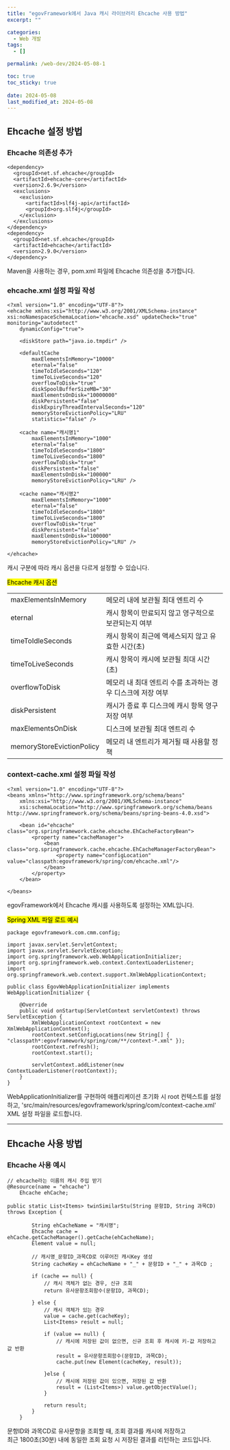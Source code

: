 ```yaml
---
title: "egovFramework에서 Java 캐시 라이브러리 Ehcache 사용 방법"
excerpt: ""

categories:
  - Web 개발
tags:
  - []

permalink: /web-dev/2024-05-08-1

toc: true
toc_sticky: true
 
date: 2024-05-08
last_modified_at: 2024-05-08
---
```


## Ehcache 설정 방법

### Ehcache 의존성 추가
```
<dependency>
  <groupId>net.sf.ehcache</groupId>
  <artifactId>ehcache-core</artifactId>
  <version>2.6.9</version>
  <exclusions>
    <exclusion>
      <artifactId>slf4j-api</artifactId>
      <groupId>org.slf4j</groupId>
    </exclusion>
  </exclusions>
</dependency>
<dependency>
  <groupId>net.sf.ehcache</groupId>
  <artifactId>ehcache</artifactId>
  <version>2.9.0</version>
</dependency>
```
Maven을 사용하는 경우, pom.xml 파일에 Ehcache 의존성을 추가합니다.

### ehcache.xml 설정 파일 작성
```
<?xml version="1.0" encoding="UTF-8"?>
<ehcache xmlns:xsi="http://www.w3.org/2001/XMLSchema-instance" xsi:noNamespaceSchemaLocation="ehcache.xsd" updateCheck="true" monitoring="autodetect"
	dynamicConfig="true">
	
	<diskStore path="java.io.tmpdir" />
	 
	<defaultCache 
		maxElementsInMemory="10000" 
		eternal="false" 
		timeToIdleSeconds="120" 
		timeToLiveSeconds="120" 
		overflowToDisk="true"
		diskSpoolBufferSizeMB="30" 
		maxElementsOnDisk="10000000" 
		diskPersistent="false" 
		diskExpiryThreadIntervalSeconds="120" 
		memoryStoreEvictionPolicy="LRU"
		statistics="false" />
	
	<cache name="캐시명1" 
		maxElementsInMemory="1000" 
		eternal="false" 
		timeToIdleSeconds="1800" 
		timeToLiveSeconds="1800" 
		overflowToDisk="true" 
		diskPersistent="false"
		maxElementsOnDisk="100000" 
		memoryStoreEvictionPolicy="LRU" />
			
	<cache name="캐시명2" 
		maxElementsInMemory="1000" 
		eternal="false" 
		timeToIdleSeconds="1800" 
		timeToLiveSeconds="1800" 
		overflowToDisk="true" 
		diskPersistent="false"
		maxElementsOnDisk="100000" 
		memoryStoreEvictionPolicy="LRU" />

</ehcache>
```
캐시 구분에 따라 캐시 옵션을 다르게 설정할 수 있습니다.

<mark>Ehcache 캐시 옵션</mark>
<table class="table_2_left">
  <tbody>
    <tr>
      <td>maxElementsInMemory</td>
      <td>메모리 내에 보관될 최대 엔트리 수</td>
    </tr>
    <tr>
      <td>eternal</td>
      <td>캐시 항목이 만료되지 않고 영구적으로 보관되는지 여부</td>
    </tr>
    <tr>
      <td>timeToIdleSeconds</td>
      <td>캐시 항목이 최근에 액세스되지 않고 유효한 시간(초)</td>
    </tr>
    <tr>
      <td>timeToLiveSeconds</td>
      <td>캐시 항목이 캐시에 보관될 최대 시간(초)</td>
    </tr>
    <tr>
      <td>overflowToDisk</td>
      <td>메모리 내 최대 엔트리 수를 초과하는 경우 디스크에 저장 여부</td>
    </tr>
    <tr>
      <td>diskPersistent</td>
      <td>캐시가 종료 후 디스크에 캐시 항목 영구 저장 여부</td>
    </tr>
    <tr>
      <td>maxElementsOnDisk</td>
      <td>디스크에 보관될 최대 엔트리 수</td>
    </tr>
    <tr>
      <td>memoryStoreEvictionPolicy</td>
      <td>메모리 내 엔트리가 제거될 때 사용할 정책</td>
    </tr>
  </tbody>
</table>

### context-cache.xml 설정 파일 작성
```
<?xml version="1.0" encoding="UTF-8"?>
<beans xmlns="http://www.springframework.org/schema/beans"
	xmlns:xsi="http://www.w3.org/2001/XMLSchema-instance"
	xsi:schemaLocation="http://www.springframework.org/schema/beans http://www.springframework.org/schema/beans/spring-beans-4.0.xsd">
  
	<bean id="ehcache" class="org.springframework.cache.ehcache.EhCacheFactoryBean">
	    <property name="cacheManager">
	        <bean class="org.springframework.cache.ehcache.EhCacheManagerFactoryBean">
	            <property name="configLocation" value="classpath:egovframework/spring/com/ehcache.xml"/>
	        </bean>
	    </property>    
	</bean>
	
</beans>
```
egovFramework에서 Ehcache 캐시를 사용하도록 설정하는 XML입니다.

<mark>Spring XML 파일 로드 예시</mark>
```
package egovframework.com.cmm.config;

import javax.servlet.ServletContext;
import javax.servlet.ServletException;
import org.springframework.web.WebApplicationInitializer;
import org.springframework.web.context.ContextLoaderListener;
import org.springframework.web.context.support.XmlWebApplicationContext;

public class EgovWebApplicationInitializer implements WebApplicationInitializer {

	@Override
	public void onStartup(ServletContext servletContext) throws ServletException {
		XmlWebApplicationContext rootContext = new XmlWebApplicationContext();
		rootContext.setConfigLocations(new String[] { "classpath*:egovframework/spring/com/**/context-*.xml" });
		rootContext.refresh();
		rootContext.start();
		
		servletContext.addListener(new ContextLoaderListener(rootContext));
	}
}
```
WebApplicationInitializer를 구현하여 애플리케이션 초기화 시 root 컨텍스트를 설정하고,
'src/main/resources/egovframework/spring/com/context-cache.xml' XML 설정 파일을 로드합니다.

---

## Ehcache 사용 방법

### Ehcache 사용 예시
```
// ehcache라는 이름의 캐시 주입 받기
@Resource(name = "ehcache")
	Ehcache ehCache;

public static List<Items> twinSimilarStu(String 문항ID, String 과목CD) throws Exception {
		
		String ehCacheName = "캐시명";
		Ehcache cache = ehCache.getCacheManager().getCache(ehCacheName);
		Element value = null;
		
		// 캐시명_문항ID_과목CD로 이루어진 캐시Key 생성
		String cacheKey = ehCacheName + "_" + 문항ID + "_" + 과목CD ;

		if (cache == null) {
			// 캐시 객체가 없는 경우, 신규 조회
			return 유사문항조회함수(문항ID, 과목CD);

		} else {
			// 캐시 객체가 있는 경우
			value = cache.get(cacheKey);
			List<Items> result = null;

			if (value == null) {
				// 캐시에 저장된 값이 없으면, 신규 조회 후 캐시에 키-값 저장하고 값 반환
				result = 유사문항조회함수(문항ID, 과목CD);
				cache.put(new Element(cacheKey, result));

			}else {
				// 캐시에 저장된 값이 있으면, 저장된 값 반환
				result = (List<Items>) value.getObjectValue();
			}
      
			return result;
		}
	}
```
문항ID와 과목CD로 유사문항을 조회할 때, 조회 결과를 캐시에 저장하고  
최근 1800초(30분) 내에 동일한 조회 요청 시 저장된 결과를 리턴하는 코드입니다.
